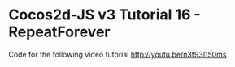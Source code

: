 Cocos2d-JS v3 Tutorial 16 - RepeatForever
=========================================

Code for the following video tutorial http://youtu.be/n3f93l150ms
